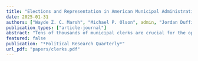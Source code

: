 ```yaml
---
title: "Elections and Representation in American Municipal Administration"
date: 2025-01-31
authors: ["Wayde Z. C. Marsh", "Michael P. Olson", admin, "Jordan Duffin Wong"]
publication_types: ["article-journal"]
abstract: "Tens of thousands of municipal clerks are crucial for the operation of the American government and the persistence of electoral democracy. They administer elections, keep and transmit essential records of government and public activity, and implement and interpret local, state, and federal laws. Because clerks operate in both an administrative and a political capacity, some municipalities elect their clerks, while others appoint them. We leverage this variation in the clerk selection method to explore how elections influence American local government. Drawing on an original survey of clerks in five New England states, we demonstrate that elected clerks are more attentive to the public they serve but often make do with fewer professional resources. We find few differences in substantive issue representation; with regard to election administration, however, we find that elected clerks are actually \textit{less} responsive to constituent preferences than appointed. Our results provide mixed evidence for the capacity of elections at the local level to enhance accountability for policy implementation."
featured: false
publication: "*Political Research Quarterly*"
url_pdf: "papers/clerks.pdf"
---
```


